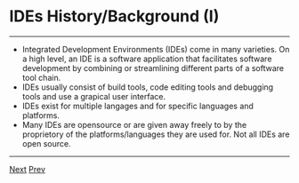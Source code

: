 # IDEs History/Background (I)
*** 

*  Integrated Development Environments (IDEs) come in many varieties. On a high level, an IDE is a software application that facilitates software development by combining or streamlining different parts of a software tool chain. 
*  IDEs usually consist of build tools, code editing tools and debugging tools and use a grapical user interface. 
*  IDEs exist for multiple langages and for specific languages and platforms.
*  Many IDEs are opensource or are given away freely to by the proprietory of the platforms/languages they are used for. Not all IDEs are open source.  

***   
[Next](https://github.com/AustinCerny/CSCI582_Presentation2_IDEs/blob/master/slide04.md)
[Prev](https://github.com/AustinCerny/CSCI582_Presentation2_IDEs/blob/master/slide02.md)
